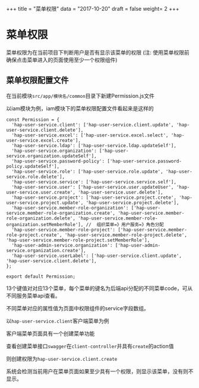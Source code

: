 +++
title = "菜单权限"
data = "2017-10-20"
draft = false
weight= 2
+++

# 菜单权限
菜单权限为在当前项目下判断用户是否有显示该菜单的权限
(注: 使用菜单权限前确保点击菜单进入的页面使用至少一个权限组件)

## 菜单权限配置文件
在当前模块`src/app/模块名/common`目录下新建Permission.js文件

以iam模块为例，iam模块下的菜单权限配置文件看起来是这样的
```
const Permission = {
  'hap-user-service.client': ['hap-user-service.client.update', 'hap-user-service.client.delete'],
  'hap-user-service.excel': ['hap-user-service.excel.select', 'hap-user-service.excel.create'],
  'hap-user-service.ldap': ['hap-user-service.ldap.updateSelf'],
  'hap-user-service.organization': ['hap-user-service.organization.updateSelf'],
  'hap-user-service.password-policy': ['hap-user-service.password-policy.updateSelf'],
  'hap-user-service.role': ['hap-user-service.role.update', 'hap-user-service.role.delete'],
  'hap-user-service.service': ['hap-user-service.service.self'],
  'hap-user-service.user': ['hap-user-service.user.updateUser', 'hap-user-service.user.create', 'hap-user-service.user.delete'],
  'hap-user-service.project': ['hap-user-service.project.crete', 'hap-user-service.project.update', 'hap-user-service.project.delete'],
  'hap-user-service.member-role-organization': ['hap-user-service.member-role-organization.create', 'hap-user-service.member-role-organization.delete', 'hap-user-service.member-role-organization.setMemberRole'], //  组织菜单=》用户服务=》角色分配
  'hap-user-service.member-role-project': ['hap-user-service.member-role-project.create', 'hap-user-service.member-role-project.delete', 'hap-user-service.member-role-project.setMemberRole'],
  'hap-user-admin-service.organization': ['hap-user-admin-service.organization.create'],
  'hap-user-service.userLabel': ['hap-user-service.client.update', 'hap-user-service.client.delete'],
};

export default Permission;

```
13个键值对对应13个菜单，每个菜单的键名为后端api分配的不同菜单code，可从不同服务菜单api查看。

不同菜单对应的属性值为页面中权限组件的service字段数组。

以`hap-user-service.client`客户端菜单为例

客户端菜单页面具有一个创建菜单功能

查看创建菜单接口`swagger`在`client-controller`并具有`create`的action值

则创建权限为`hap-user-service.client.create`

系统会检测当前用户在菜单页面如果至少具有一个权限，则显示该菜单，没有则不显示。
